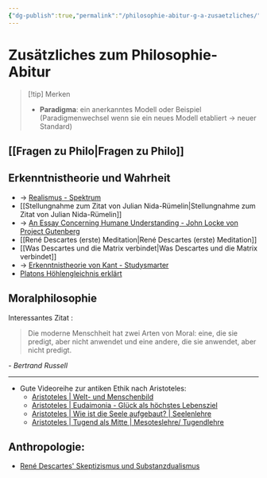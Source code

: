 ```yaml
---
{"dg-publish":true,"permalink":"/philosophie-abitur-g-a-zusaetzliches/"}
---
```


# Zusätzliches zum Philosophie-Abitur
> [!tip] Merken
> - **Paradigma**: ein anerkanntes Modell oder Beispiel (Paradigmenwechsel wenn sie ein neues Modell etabliert → neuer Standard)
## [[Fragen zu Philo\|Fragen zu Philo]]
## Erkenntnistheorie und Wahrheit
- → [Realismus - Spektrum](https://www.spektrum.de/lexikon/philosophie/realismus/1734)
- [[Stellungnahme zum Zitat von Julian Nida-Rümelin\|Stellungnahme zum Zitat von Julian Nida-Rümelin]]
- → [An Essay Concerning Humane Understanding - John Locke von Project Gutenberg](https://www.gutenberg.org/files/10615/10615-h/10615-h.htm)
- [[René Descartes (erste) Meditation\|René Descartes (erste) Meditation]]
- [[Was Descartes und die Matrix verbindet\|Was Descartes und die Matrix verbindet]]
- → [Erkenntnistheorie von Kant - Studysmarter](https://www.studysmarter.de/schule/psychologie/forschung-der-gedaechtnis/erkenntnistheorie/#:~:text=Erkenntnistheorie%20Kant%20%E2%80%93%20Die,in%20der%20Kognitionswissenschaft.)
- [Platons Höhlengleichnis erklärt](https://www.youtube.com/watch?v=Ex1ZuBn5bO4)
## Moralphilosophie

Interessantes Zitat :
> Die moderne Menschheit hat zwei Arten von Moral: eine, die sie predigt, aber nicht anwendet und eine andere, die sie anwendet, aber nicht predigt.

\- *Bertrand Russell*
___
- Gute Videoreihe zur antiken Ethik nach Aristoteles:
	- [Aristoteles | Welt- und Menschenbild](https://www.youtube.com/watch?v=rdWhGEXY7w8)
	- [Aristoteles | Eudaimonia - Glück als höchstes Lebensziel](https://www.youtube.com/watch?v=uYjR6BTsiiA)
	- [Aristoteles | Wie ist die Seele aufgebaut? | Seelenlehre](https://www.youtube.com/watch?v=oWeOvCYb_XQ)
	- [Aristoteles | Tugend als Mitte | Mesoteslehre/ Tugendlehre](https://www.youtube.com/watch?v=DJ0mWTSihGQ)
## Anthropologie:
- [René Descartes' Skeptizismus und Substanzdualismus](https://www.youtube.com/watch?v=E03wVIBJfTA)